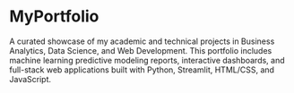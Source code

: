 # MyPortfolio
A curated showcase of my academic and technical projects in Business Analytics, Data Science, and Web Development. This portfolio includes machine learning predictive modeling reports, interactive dashboards, and full-stack web applications built with Python, Streamlit, HTML/CSS, and JavaScript.
